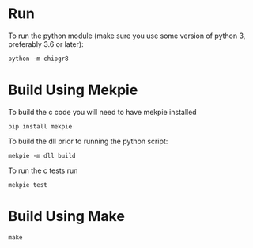 # Run

To run the python module (make sure you use some version of python 3, preferably 3.6 or later):

```
python -m chipgr8
```

# Build Using Mekpie

To build the c code you will need to have mekpie installed

```
pip install mekpie
```

To build the dll prior to running the python script:

```
mekpie -m dll build
```

To run the c tests run

```
mekpie test
```

# Build Using Make

```
make
```